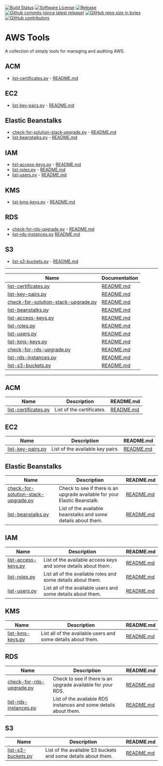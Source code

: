 [![Build Status](https://img.shields.io/travis/AntiPhotonltd/aws-tools/master.svg)](https://travis-ci.org/AntiPhotonltd/aws-tools)
[![Software License](https://img.shields.io/badge/license-MIT-blue.svg)](LICENSE.md)
[![Release](https://img.shields.io/github/release/AntiPhotonltd/aws-tools.svg)](https://github.com/AntiPhotonltd/aws-tools/releases/latest)
[![Github commits (since latest release)](https://img.shields.io/github/commits-since/AntiPhotonltd/aws-tools/latest.svg)](https://github.com/AntiPhotonltd/aws-tools/commits)
[![GitHub repo size in bytes](https://img.shields.io/github/repo-size/AntiPhotonltd/aws-tools.svg)](https://github.com/AntiPhotonltd/aws-tools)
[![GitHub contributors](https://img.shields.io/github/contributors/AntiPhotonltd/aws-tools.svg)](https://github.com/AntiPhotonltd/aws-tools)

AWS Tools
=========

A collection of simply tools for managing and auditing AWS.

## ACM

* [list-certificates.py](src/acm/list-acm-certificates/list-acm-certificates.py) - [README.md](src/acm/list-acm-certificates/README.md)

## EC2

* [list-key-pairs.py](src/ec2/list-key-pairs/list-key-pairs.py) - [README.md](src/ec2/list-key-pairs/README.md)

## Elastic Beanstalks

* [check-for-solution-stack-upgrade.py](src/elasticbeanstalk/check-for-solution-stack-upgrade/check-for-solution-stack-upgrade.py) - [README.md](src/elasticbeanstalk/check-for-solution-stack-upgrade/README.md)
* [list-beanstalks.py](src/elasticbeanstalk/list-beanstalks/list-beanstalks.py) - [README.md](src/elasticbeanstalk/list-beanstalks/README.md)

## IAM

* [list-access-keys.py](src/iam/list-access-keys/list-access-keys.py) - [README.md](src/iam/list-access-keys/README.md)
* [list-roles.py](src/iam/list-roles/list-roles.py) - [README.md](src/iam/list-roles/README.md)
* [list-users.py](src/iam/list-users/list-users.py) - [README.md](src/iam/list-users/README.md)

## KMS

* [list-kms-keys.py](src/kms/list-kms-keys/list-kms-keys.py) - [README.md](src/kms/list-kms-keys/README.md)

## RDS

* [check-for-rds-upgrade.py](src/rds/check-for-rds-upgrade/check-for-rds-upgrade.py) - [README.md](src/rds/check-for-rds-upgrade/README.md)
* [list-rds-instances.py](src/rds/list-rds-instances/list-rds-instances.py) [README.md](src/rds/list-rds-instances/README.md)

## S3

* [list-s3-buckets.py](src/s3/list-s3-buckets/list-s3-buckets.py) - [README.md](src/s3/list-s3-buckets/README.md)

**********

| Name | Documentation |
| --- | --- |
| [list-certificates.py](src/acm/list-certificates/list-certificates.py) | [README.md](src/acm/list-certificates/README.md)
| [list-key-pairs.py](src/ec2/list-key-pairs/list-key-pairs.py) | [README.md](src/ec2/list-key-pairs/README.md)
| [check-for-solution-stack-upgrade.py](src/elasticbeanstalk/check-for-solution-stack-upgrade/check-for-solution-stack-upgrade.py) | [README.md](src/elasticbeanstalk/check-for-solution-stack-upgrade/README.md)
| [list-beanstalks.py](src/elasticbeanstalk/list-beanstalks/list-beanstalks.py) | [README.md](src/elasticbeanstalk/list-beanstalks/README.md)
| [list-access-keys.py](src/iam/list-access-keys/list-access-keys.py) | [README.md](src/iam/list-access-keys/README.md)
| [list-roles.py](src/iam/list-roles/list-roles.py) | [README.md](src/iam/list-roles/README.md)
| [list-users.py](src/iam/list-users/list-users.py) | [README.md](src/iam/list-users/README.md)
| [list-kms-keys.py](src/kms/list-kms-keys/list-kms-keys.py) | [README.md](src/kms/list-kms-keys/README.md)
| [check-for-rds-upgrade.py](src/rds/check-for-rds-upgrade/check-for-rds-upgrade.py) | [README.md](src/rds/check-for-rds-upgrade/README.md) |
| [list-rds-instances.py](src/rds/list-rds-instances/list-rds-instances.py) | [README.md](src/rds/list-rds-instances/README.md) |
| [list-s3-buckets.py](src/s3/list-s3-buckets/list-s3-buckets.py) | [README.md](src/s3/list-s3-buckets/README.md) |

**********


## ACM

| Name | Description | README.md |
| --- | --- | --- |
| [list-certificates.py](src/acm/list-certificates/list-certificates.py) | List of the certificates. | [README.md](src/acm/list-certificates/README.md)

## EC2

| Name | Description | README.md |
| --- | --- | --- |
| [list-key-pairs.py](src/ec2/list-key-pairs/list-key-pairs.py) | List of the available key pairs. | [README.md](src/ec2/list-key-pairs/README.md)

## Elastic Beanstalks

| Name | Description | README.md |
| --- | --- | --- |
| [check-for-solution-stack-upgrade.py](src/elasticbeanstalk/check-for-solution-stack-upgrade/check-for-solution-stack-upgrade.py) | Check to see if there is an upgrade available for your Elastic Beanstalk. | [README.md](src/elasticbeanstalk/check-for-solution-stack-upgrade/README.md)
| [list-beanstalks.py](src/elasticbeanstalk/list-beanstalks/list-beanstalks.py) | List of the available beanstalks and some details about them. | [README.md](src/elasticbeanstalk/list-beanstalks/README.md)

## IAM

| Name | Description | README.md |
| --- | --- | --- |
| [list-access-keys.py](src/iam/list-access-keys/list-access-keys.py) | List of the available access keys and some details about them . | [README.md](src/iam/list-access-keys/README.md)
| [list-roles.py](src/iam/list-roles/list-roles.py) | List all of the available roles and some details about them. | [README.md](src/iam/list-roles/README.md)
| [list-users.py](src/iam/list-users/list-users.py) | List all of the available users and some details about them. | [README.md](src/iam/list-users/README.md)

## KMS

| Name | Description | README.md |
| --- | --- | --- |
| [list-kms-keys.py](src/kms/list-kms-keys/list-kms-keys.py) | List all of the available users and some details about them. | [README.md](src/kms/list-kms-keys/README.md)

## RDS

| Name | Description | README.md |
| --- | --- | --- |
| [check-for-rds-upgrade.py](src/rds/check-for-rds-upgrade/check-for-rds-upgrade.py) | Check to see if there is an upgrade available for your RDS. | [README.md](src/rds/check-for-rds-upgrade/README.md) |
| [list-rds-instances.py](src/rds/list-rds-instances/list-rds-instances.py) | List of the available RDS instances and some details about them. |  [README.md](src/rds/list-rds-instances/README.md) |

## S3

| Name | Description | README.md |
| --- | --- | --- |
| [list-s3-buckets.py](src/s3/list-s3-buckets/list-s3-buckets.py) | List of the available S3 buckets and some details about them. |  [README.md](src/s3/list-s3-buckets/README.md) |
